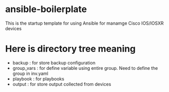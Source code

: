 # ansible-boilerplate

This is the startup template for using Ansible for manamge Cisco IOS/IOSXR devices

# Here is directory tree meaning
- backup     : for store backup configuration
- group_vars : for define variable using entire group. Need to define the group in inv.yaml
- playbook   : for playbooks
- output     : for store output collected from devices
